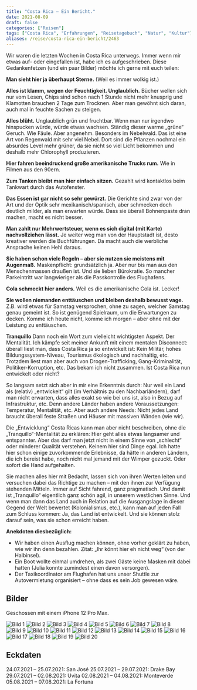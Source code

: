 ```yaml
---
title: "Costa Rica – Ein Bericht."
date: 2021-08-09
draft: false
categories: ["Reisen"]
tags: ["Costa Rica", "Erfahrungen", "Reisetagebuch", "Natur", "Kultur"]
aliases: /reise/costa-rica-ein-bericht/2463
---
```


Wir waren die letzten Wochen in Costa Rica unterwegs. Immer wenn mir etwas auf- oder eingefallen ist, habe ich es aufgeschrieben. Diese Gedankenfetzen (und ein paar Bilder) möchte ich gerne mit euch teilen:

**Man sieht hier ja überhaupt Sterne.**
(Weil es immer wolkig ist.)

**Alles ist klamm, wegen der Feuchtigkeit. Unglaublich.**
Bücher wellen sich nur vom Lesen, Chips sind schon nach 1 Stunde nicht mehr knusprig und Klamotten brauchen 2 Tage zum Trocknen. Aber man gewöhnt sich daran, auch mal in feuchte Sachen zu steigen.

**Alles blüht.**
Unglaublich grün und fruchtbar. Wenn man nur irgendwo hinspucken würde, würde etwas wachsen. Ständig dieser warme „grüne“ Geruch. Wie Fäule. Aber angenehm. Besonders im Nebelwald. Das ist eine Art von Regenwald mit sehr viel Nebel. Dort sind die Pflanzen nochmal ein absurdes Level mehr grüner, da sie nicht so viel Licht bekommen und deshalb mehr Chlorophyll produzieren.

**Hier fahren beeindruckend große amerikanische Trucks rum.**
Wie in Filmen aus den 90ern.

**Zum Tanken bleibt man hier einfach sitzen.**
Gezahlt wird kontaktlos beim Tankwart durch das Autofenster.

**Das Essen ist gar nicht so sehr gewürzt.**
Die Gerichte sind zwar von der Art und der Optik sehr mexikanisch/spanisch, aber schmecken doch deutlich milder, als man erwarten würde. Dass sie überall Bohnenpaste dran machen, macht es nicht besser.

**Man zahlt nur Mehrwertsteuer, wenn es sich digital (mit Karte) nachvollziehen lässt.**
Je weiter weg man von der Hauptstadt ist, desto kreativer werden die Buchführungen. Da macht auch die werbliche Ansprache keinen Hehl daraus.

**Sie haben schon viele Regeln – aber sie nutzen sie meistens mit Augenmaß.**
Maskenpflicht: grundsätzlich ja. Aber nur bis man aus den Menschenmassen draußen ist. Und sie lieben Bürokratie. So mancher Parkeintritt war langwieriger als die Passkontrolle des Flughafens.

**Cola schmeckt hier anders.**
Weil es die amerikanische Cola ist. Lecker!

**Sie wollen niemanden enttäuschen und bleiben deshalb bewusst vage.**
Z.B. wird etwas für Samstag versprochen, ohne zu sagen, welcher Samstag genau gemeint ist. So ist genügend Spielraum, um die Erwartungen zu decken. Komme ich heute nicht, komme ich morgen – aber ohne mit der Leistung zu enttäuschen.

**Tranquillo**
Dann noch ein Wort zum vielleicht wichtigsten Aspekt. Der Mentalität. Ich kämpfe seit meiner Ankunft mit einem mentalen Disconnect: überall liest man, dass Costa Rica ja so entwickelt ist: Kein Militär, hohes Bildungssystem-Niveau, Tourismus ökologisch und nachhaltig, etc. Trotzdem liest man aber auch von Drogen-Trafficking, Gang-Kriminalität, Politiker-Korruption, etc. Das bekam ich nicht zusammen. Ist Costa Rica nun entwickelt oder nicht?

So langsam setzt sich aber in mir eine Erkenntnis durch: Nur weil ein Land als (relativ) „entwickelt“ gilt (im Verhältnis zu den Nachbarländern), darf man nicht erwarten, dass alles exakt so wie bei uns ist, also in Bezug auf Infrastruktur, etc. Denn andere Länder haben andere Voraussetzungen: Temperatur, Mentalität, etc. Aber auch andere Needs: Nicht jedes Land braucht überall feste Straßen und Häuser mit massiven Wänden (wie wir).

Die „Entwicklung“ Costa Ricas kann man aber nicht beschreiben, ohne die „Tranquillo“-Mentalität zu erklären: Hier geht alles etwas langsamer und entspannter. Aber das darf man jetzt nicht in einem Sinne von „schlecht“ oder minderer Qualität verstehen. Keinem hier sind Dinge egal. Ich hatte hier schon einige zuvorkommende Erlebnisse, da hätte in anderen Ländern, die ich bereist habe, noch nicht mal jemand mit der Wimper gezuckt. Oder sofort die Hand aufgehalten.

Sie machen alles hier mit Bedacht, lassen sich von ihren Werten leiten und versuchen dabei das Richtige zu machen – mit den ihnen zur Verfügung stehenden Mitteln. Immer auf Sicht fahrend, ganz pragmatisch. Und damit ist „Tranquillo“ eigentlich ganz schön agil, in unserem westlichen Sinne. Und wenn man dann das Land auch in Relation auf die Ausgangslage in dieser Gegend der Welt bewertet (Kolonialismus, etc.), kann man auf jeden Fall zum Schluss kommen: Ja, das Land ist entwickelt. Und sie können stolz darauf sein, was sie schon erreicht haben.

**Anekdoten diesbezüglich:**

- Wir haben einen Ausflug machen können, ohne vorher geklärt zu haben, wie wir ihn denn bezahlen. Zitat: „Ihr könnt hier eh nicht weg“ (von der Halbinsel).
- Ein Boot wollte einmal umdrehen, als zwei Gäste keine Masken mit dabei hatten (Julia konnte zumindest einen davon versorgen).
- Der Taxikoordinator am Flughafen hat uns unser Shuttle zur Autovermietung organisiert – ohne dass es sein Job gewesen wäre.

## Bilder

Geschossen mit einem iPhone 12 Pro Max.

![Bild 1](/images/IMG_2341-1024x768.jpg)
![Bild 2](/images/IMG_2342-1024x768.jpg)
![Bild 3](/images/IMG_2366-1024x768.jpg)
![Bild 4](/images/IMG_2432-1024x768.jpg)
![Bild 5](/images/IMG_2436-1024x768.jpg)
![Bild 6](/images/IMG_2449-1024x768.jpg)
![Bild 7](/images/IMG_2506-1024x768.jpg)
![Bild 8](/images/IMG_2520-1024x768.jpg)
![Bild 9](/images/IMG_2562-1024x768.jpg)
![Bild 10](/images/IMG_2589-1024x768.jpg)
![Bild 11](/images/IMG_2603-1024x768.jpg)
![Bild 12](/images/IMG_2630-1024x768.jpg)
![Bild 13](/images/IMG_2639-1024x768.jpg)
![Bild 14](/images/IMG_2648-1024x768.jpg)
![Bild 15](/images/IMG_2671-1024x768.jpg)
![Bild 16](/images/IMG_2692-1-1024x768.jpg)
![Bild 17](/images/IMG_2704-1024x768.jpg)
![Bild 18](/images/IMG_2754-1-1024x768.jpg)
![Bild 19](/images/IMG_9756-1024x768.jpg)
![Bild 20](/images/IMG_9831-1024x768.jpg)

## Eckdaten

24.07.2021 – 25.07.2021: San José
25.07.2021 – 29.07.2021: Drake Bay
29.07.2021 – 02.08.2021: Uvita
02.08.2021 – 04.08.2021: Monteverde
05.08.2021 – 07.08.2021: La Fortuna
